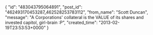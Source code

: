  {
   "id": "483043795064891",
   "post_id": "462493170453287_462528253783112",
   "from_name": "Scott Duncan",
   "message": "A Corporations' collateral is the VALUE of its shares and invested capitol, girl-brain :P",
   "created_time": "2013-02-19T23:53:53+0000"
 }
